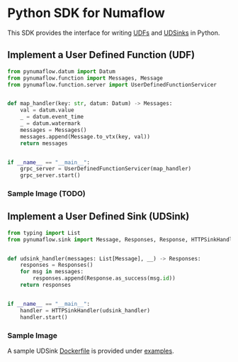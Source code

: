 # Python SDK for Numaflow

This SDK provides the interface for writing [UDFs](https://numaproj.github.io/numaflow/user-defined-functions/) 
and [UDSinks](https://numaproj.github.io/numaflow/sinks/user-defined-sinks/) in Python.

## Implement a User Defined Function (UDF)

```python
from pynumaflow.datum import Datum
from pynumaflow.function import Messages, Message
from pynumaflow.function.server import UserDefinedFunctionServicer


def map_handler(key: str, datum: Datum) -> Messages:
    val = datum.value
    _ = datum.event_time
    _ = datum.watermark
    messages = Messages()
    messages.append(Message.to_vtx(key, val))
    return messages


if __name__ == "__main__":
    grpc_server = UserDefinedFunctionServicer(map_handler)
    grpc_server.start()
```

### Sample Image (TODO)

## Implement a User Defined Sink (UDSink)

```python
from typing import List
from pynumaflow.sink import Message, Responses, Response, HTTPSinkHandler


def udsink_handler(messages: List[Message], __) -> Responses:
    responses = Responses()
    for msg in messages:
        responses.append(Response.as_success(msg.id))
    return responses


if __name__ == "__main__":
    handler = HTTPSinkHandler(udsink_handler)
    handler.start()
```

### Sample Image

A sample UDSink [Dockerfile](examples/sink/simplesink/Dockerfile) is provided 
under [examples](examples/sink/simplesink).
